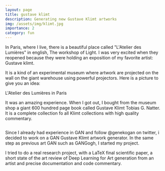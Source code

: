 ```yaml
---
layout: page
title: gustave klimt
description: Generating new Gustave Klimt artworks
img: /assets/img/klimt.jpg
importance: 2
category: fun
---
```

In Paris, where I live, there is a beautiful place called "L'Atelier des Lumières" in english, The workshop of Light. I was very excited when they reopened because they were holding an exposition of my favorite artist: Gustave klimt. 

It is a kind of an experimental museum where artwork are projected on the wall on the giant warehouse using powerful projectors. Here is a picture to give you an idea:

</div>
<div class="row">
    <div class="col-sm mt-3 mt-md-0">
        <img class="img-fluid rounded z-depth-1" src="{{ '/assets/img/atelier_lumiere.jpg' | relative_url }}" alt="" title="example image"/>
    </div>
</div>
<div class="caption">
    L'Atelier des Lumières in Paris
</div>


It was an amazing experience. When I got out, I bought from the museum shop a giant 600 hundred page book called Gustave Klimt Tobias G. Natter. It is a complete collection fo all Klimt collections with high quality commentary. 

</div>
<div class="row">
    <div class="col-sm mt-3 mt-md-0">
        <img class="img-fluid rounded z-depth-1" src="{{ '/assets/img/klimt_total.jpg' | relative_url }}" alt="" title="example image"/>
    </div>
</div>

Since I already had experience in GAN and follow @genekogan on twitter, i decided to work on a  GAN Gustave Klimt artwork generator. In the same step as previous art GAN such as GANGogh, I started my project.

I tried to do a real research project, with a LaTeX final scientific paper, a short state of the art review of Deep Learning for Art generation from an artist and precise documentation and code commentary.





